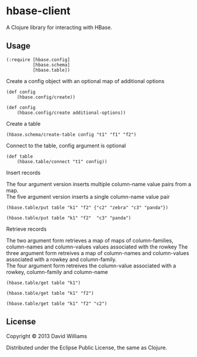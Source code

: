 # hbase-client

A Clojure library for interacting with HBase.

## Usage

    (:require [hbase.config]
              [hbase.schema]
              [hbase.table])
        
Create a config object with an optional map of additional options

    (def config
        (hbase.config/create))

    (def config 
        (hbase.config/create additional-options))

Create a table

    (hbase.schema/create-table config "t1" "f1" "f2")
    
Connect to the table, config argument is optional 

    (def table 
        (hbase.table/connect "t1" config))
    
Insert records

The four argument version inserts multiple column-name value pairs from a map.  
The five argument version inserts a single column-name value pair

    (hbase.table/put table "k1" "f2" {"c2" "zebra" "c3" "panda"})

    (hbase.table/put table "k1" "f2"  "c3" "panda")

Retrieve records

The two argument form retrieves a map of maps of column-families, column-names and column-values values associated with the rowkey
The three argument form retreives a map of column-names and column-values associated with a rowkey and column-family.  
The four argument form retreives the column-value associated with a rowkey, column-family and column-name

    (hbase.table/get table "k1")

    (hbase.table/get table "k1" "f2")
    
    (hbase.table/get table "k1" "f2" "c2")
    
    
## License

Copyright © 2013 David Williams

Distributed under the Eclipse Public License, the same as Clojure.
